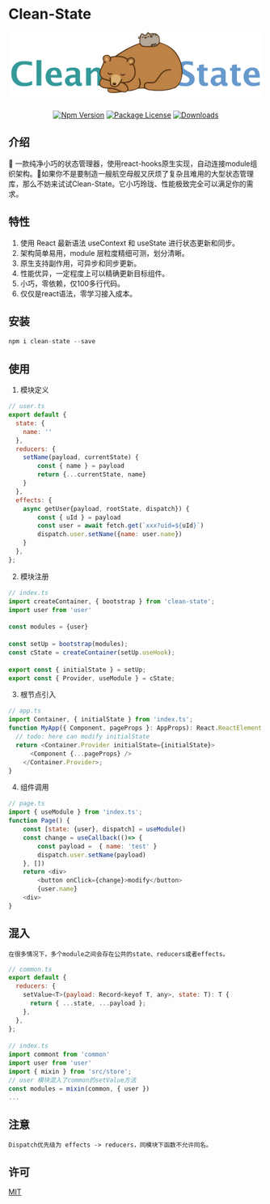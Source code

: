 # Clean-State

<p align="center">
  <img width="650px" src="https://github.com/freezeYe/assets/blob/master/cs.png" />
</p>

<div align="center">
<a href="https://www.npmjs.com/clean-state" target="_blank"><img src="https://img.shields.io/npm/v/clean-state" alt="Npm Version" /></a>
<a href="https://www.npmjs.com/clean-state" target="_blank"><img src="https://img.shields.io/npm/l/clean-state" alt="Package License" /></a>
<a href="https://www.npmjs.com/clean-state" target="_blank"><img src="https://img.shields.io/npm/dm/clean-state" alt="Downloads" /></a>
</div>

## 介绍
🐻 一款纯净小巧的状态管理器，使用react-hooks原生实现，自动连接module组织架构。🍋如果你不是要制造一艘航空母舰又厌烦了复杂且难用的大型状态管理库，那么不妨来试试Clean-State。它小巧玲珑、性能极致完全可以满足你的需求。

## 特性
1.  使用 React 最新语法 useContext 和 useState 进行状态更新和同步。
2.  架构简单易用，module 层粒度精细可测，划分清晰。
3.  原生支持副作用，可异步和同步更新。
4.  性能优异，一定程度上可以精确更新目标组件。
5.  小巧，零依赖，仅100多行代码。
6.  仅仅是react语法，零学习接入成本。

## 安装
```javascript
npm i clean-state --save
```

## 使用
1. 模块定义
```javascript
// user.ts
export default {
  state: {
    name: ''
  },
  reducers: {
    setName(payload, currentState) {
        const { name } = payload
        return {...currentState, name}
    }
  },
  effects: {
    async getUser{payload, rootState, dispatch}) {
        const { uId } = payload
        const user = await fetch.get(`xxx?uid=${uId}`)
        dispatch.user.setName({name: user.name})
    }
  },
};
```

2.  模块注册
```javascript
// index.ts
import createContainer, { bootstrap } from 'clean-state';
import user from 'user'

const modules = {user}

const setUp = bootstrap(modules);
const cState = createContainer(setUp.useHook);

export const { initialState } = setUp;
export const { Provider, useModule } = cState;
```
    
3.  根节点引入
```javascript
// app.ts
import Container, { initialState } from 'index.ts';
function MyApp({ Component, pageProps }: AppProps): React.ReactElement {
  // todo: here can modify initialState
  return <Container.Provider initialState={initialState}>
      <Component {...pageProps} />
    </Container.Provider>;
}
```
    
4.  组件调用
```javascript
// page.ts
import { useModule } from 'index.ts';
function Page() {
    const [state: {user}, dispatch] = useModule()
    const change = useCallback(()=> {
        const payload =  { name: 'test' }
        dispatch.user.setName(payload)
    }, [])
    return <div>
        <button onClick={change}>modify</button>
        {user.name}
    <div>
}
```

## 混入
    在很多情况下，多个module之间会存在公共的state、reducers或者effects。

```javascript
// common.ts
export default {
  reducers: {
    setValue<T>(payload: Record<keyof T, any>, state: T): T {
      return { ...state, ...payload };
    },
  },
};

// index.ts
import commont from 'common'
import user from 'user'
import { mixin } from 'src/store';
// user 模块混入了common的setValue方法
const modules = mixin(common, { user })
...

```

## 注意
    Dispatch优先级为 effects -> reducers，同模块下函数不允许同名。

## 许可
[MIT](./LICENSE)
